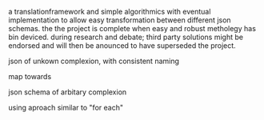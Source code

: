 a translationframework and simple algorithmics with eventual implementation to allow easy transformation between different json schemas.
the the project is complete when easy and robust metholegy has bin deviced.
during research and debate; third party solutions might be endorsed and will then be anounced to have superseded the project.

json of unkown complexion, with consistent naming

map towards

json schema of arbitary complexion

using aproach similar to "for each"